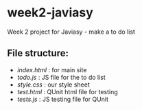 # week2-javiasy
Week 2 project for Javiasy - make a to do list

## File structure:

- *index.html* : for main site
- *todo.js* : JS file for the to do list
- *style.css* : our style sheet
- *test.html* : QUnit html file for testing
- *tests.js* : JS testing file for QUnit
